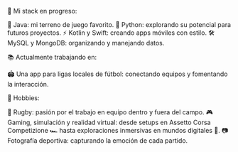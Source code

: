 🚀 Mi stack en progreso:

🌟 Java: mi terreno de juego favorito.
🐍 Python: explorando su potencial para futuros proyectos.
⚡ Kotlin y Swift: creando apps móviles con estilo.
🛠️ MySQL y MongoDB: organizando y manejando datos.

📚 Actualmente trabajando en:

🏟️ Una app para ligas locales de fútbol: conectando equipos y fomentando la interacción.

🌈 Hobbies:

🏉 Rugby: pasión por el trabajo en equipo dentro y fuera del campo.
🎮 Gaming, simulación y realidad virtual: desde setups en Assetto Corsa Competizione 🏎️ hasta exploraciones inmersivas en mundos digitales 🌌.
📷 Fotografía deportiva: capturando la emoción de cada partido.
